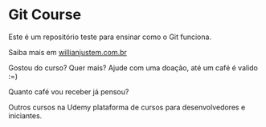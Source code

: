  # Git Course

 Este é um repositório teste para ensinar como o Git funciona.

 Saiba mais em [willianjustem.com.br](http://willianjusten.com.br)

 Gostou do curso? Quer mais? Ajude com uma doação, até um café é valido :=)

 Quanto café vou receber já pensou?

 Outros cursos na Udemy plataforma de cursos para desenvolvedores e iniciantes.
